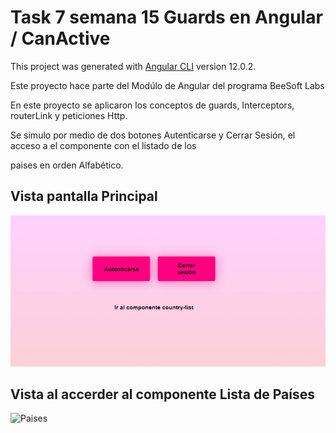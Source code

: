 # Task 7 semana 15 Guards en Angular / CanActive

This project was generated with [Angular CLI](https://github.com/angular/angular-cli) version 12.0.2.

Este proyecto hace parte del Modúlo de Angular del programa BeeSoft Labs

En este proyecto se aplicaron los conceptos de guards, Interceptors, routerLink y peticiones Http.

Se simulo por medio de dos botones Autenticarse y Cerrar Sesión, el acceso a el componente con el listado de los 

paises en orden Alfabético.

## Vista pantalla Principal

<img src="/src/assets/img/Guards. Angular.PNG" alt= "Botones"> 

## Vista al accerder al componente Lista de Países

<img src="/src/assets/img/AccesoComponente.PNG. Angular.PNG" alt= "Paises"> 